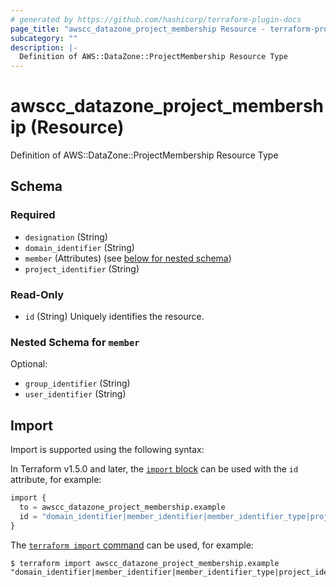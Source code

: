 ```yaml
---
# generated by https://github.com/hashicorp/terraform-plugin-docs
page_title: "awscc_datazone_project_membership Resource - terraform-provider-awscc"
subcategory: ""
description: |-
  Definition of AWS::DataZone::ProjectMembership Resource Type
---
```


# awscc_datazone_project_membership (Resource)

Definition of AWS::DataZone::ProjectMembership Resource Type



<!-- schema generated by tfplugindocs -->
## Schema

### Required

- `designation` (String)
- `domain_identifier` (String)
- `member` (Attributes) (see [below for nested schema](#nestedatt--member))
- `project_identifier` (String)

### Read-Only

- `id` (String) Uniquely identifies the resource.

<a id="nestedatt--member"></a>
### Nested Schema for `member`

Optional:

- `group_identifier` (String)
- `user_identifier` (String)

## Import

Import is supported using the following syntax:

In Terraform v1.5.0 and later, the [`import` block](https://developer.hashicorp.com/terraform/language/import) can be used with the `id` attribute, for example:

```terraform
import {
  to = awscc_datazone_project_membership.example
  id = "domain_identifier|member_identifier|member_identifier_type|project_identifier"
}
```

The [`terraform import` command](https://developer.hashicorp.com/terraform/cli/commands/import) can be used, for example:

```shell
$ terraform import awscc_datazone_project_membership.example "domain_identifier|member_identifier|member_identifier_type|project_identifier"
```
